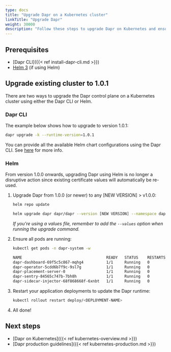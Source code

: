 ```yaml
---
type: docs
title: "Upgrade Dapr on a Kubernetes cluster"
linkTitle: "Upgrade Dapr"
weight: 30000
description: "Follow these steps to upgrade Dapr on Kubernetes and ensure a smooth upgrade."
---
```


## Prerequisites

- [Dapr CLI]({{< ref install-dapr-cli.md >}})
- [Helm 3](https://github.com/helm/helm/releases) (if using Helm)

## Upgrade existing cluster to 1.0.1
There are two ways to upgrade the Dapr control plane on a Kubernetes cluster using either the Dapr CLI or Helm.

### Dapr CLI

The example below shows how to upgrade to version 1.0.1:

  ```bash
  dapr upgrade -k --runtime-version=1.0.1
  ```

You can provide all the available Helm chart configurations using the Dapr CLI. See [here](https://github.com/dapr/cli#supplying-helm-values) for more info.

### Helm

From version 1.0.0 onwards, upgrading Dapr using Helm is no longer a disruptive action since existing certificate values will automatically be re-used.

1. Upgrade Dapr from 1.0.0 (or newer) to any [NEW VERSION] > v1.0.0:

   ```bash
   helm repo update
   ```

   ```bash
   helm upgrade dapr dapr/dapr --version [NEW VERSION] --namespace dapr-system --wait
   ```
   *If you're using a values file, remember to add the `--values` option when running the upgrade command.*

2. Ensure all pods are running:

   ```bash
   kubectl get pods -n dapr-system -w

   NAME                                     READY   STATUS    RESTARTS   AGE
   dapr-dashboard-69f5c5c867-mqhg4          1/1     Running   0          42s
   dapr-operator-5cdd6b7f9c-9sl7g           1/1     Running   0          41s
   dapr-placement-server-0                  1/1     Running   0          41s
   dapr-sentry-84565c747b-7bh8h             1/1     Running   0          35s
   dapr-sidecar-injector-68f868668f-6xnbt   1/1     Running   0          41s
   ```

3. Restart your application deployments to update the Dapr runtime:

   ```bash
   kubectl rollout restart deploy/<DEPLOYMENT-NAME>
   ```

4. All done!

## Next steps

- [Dapr on Kubernetes]({{< ref kubernetes-overview.md >}})
- [Dapr production guidelines]({{< ref kubernetes-production.md >}})
